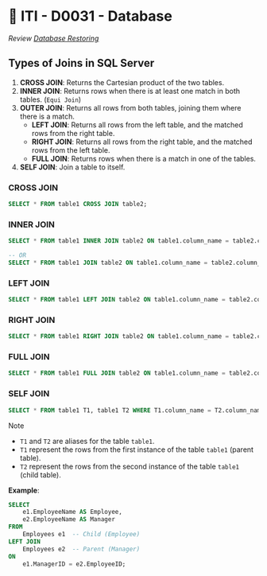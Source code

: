 # 🔖 ITI - D0031 - Database

_Review [Database Restoring](./iti-d0030-database.md#restore-database-using-ssms)_

## Types of Joins in SQL Server

1. **CROSS JOIN**: Returns the Cartesian product of the two tables.
2. **INNER JOIN**: Returns rows when there is at least one match in both tables. (`Equi Join`)
3. **OUTER JOIN**: Returns all rows from both tables, joining them where there is a match.
   - **LEFT JOIN**: Returns all rows from the left table, and the matched rows from the right table.
   - **RIGHT JOIN**: Returns all rows from the right table, and the matched rows from the left table.
   - **FULL JOIN**: Returns rows when there is a match in one of the tables.
4. **SELF JOIN**: Join a table to itself.

### CROSS JOIN

```sql
SELECT * FROM table1 CROSS JOIN table2;
```

### INNER JOIN

```sql
SELECT * FROM table1 INNER JOIN table2 ON table1.column_name = table2.column_name;

-- OR
SELECT * FROM table1 JOIN table2 ON table1.column_name = table2.column_name;
```

### LEFT JOIN

```sql
SELECT * FROM table1 LEFT JOIN table2 ON table1.column_name = table2.column_name;
```

### RIGHT JOIN

```sql
SELECT * FROM table1 RIGHT JOIN table2 ON table1.column_name = table2.column_name;
```

### FULL JOIN

```sql
SELECT * FROM table1 FULL JOIN table2 ON table1.column_name = table2.column_name;
```

### SELF JOIN

```sql
SELECT * FROM table1 T1, table1 T2 WHERE T1.column_name = T2.column_name;
```

> [!Note]
>
> - `T1` and `T2` are aliases for the table `table1`.
> - `T1` represent the rows from the first instance of the table `table1` (parent table).
> - `T2` represent the rows from the second instance of the table `table1` (child table).

**Example**:

```sql
SELECT
    e1.EmployeeName AS Employee,
    e2.EmployeeName AS Manager
FROM
    Employees e1  -- Child (Employee)
LEFT JOIN
    Employees e2  -- Parent (Manager)
ON
    e1.ManagerID = e2.EmployeeID;
```
